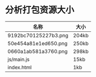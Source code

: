 # 分析打包资源大小 
| 名称 | 大小 |
| --- | --- |
| 9192bc70125227b3.png | 204kb |
| 50e454a81e1ed650.png | 250kb |
| 0660a1ab581a3760.png | 298kb |
| js/main.js | 15kb |
| index.html | 1kb |